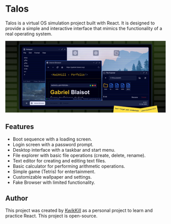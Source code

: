 # Talos

Talos is a virtual OS simulation project built with React.
It is designed to provide a simple and interactive interface that mimics the functionality of a real operating system.

![Menu](preview.png)

## Features
- Boot sequence with a loading screen.
- Login screen with a password prompt.
- Desktop interface with a taskbar and start menu.
- File explorer with basic file operations (create, delete, rename).
- Text editor for creating and editing text files.
- Basic calculator for performing arithmetic operations.
- Simple game (Tetris) for entertainment.
- Customizable wallpaper and settings.
- Fake Browser with limited functionality.

## Author

This project was created by [KwikKill](https://github.com/KwikKill) as a personal project to learn and practice React. This project is open-source.
